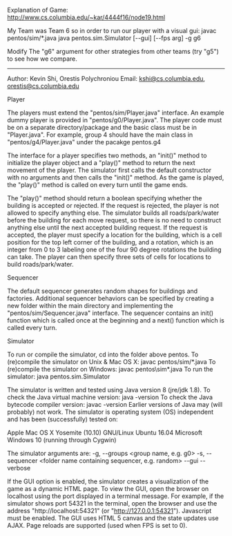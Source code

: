 Explanation of Game:
http://www.cs.columbia.edu/~kar/4444f16/node19.html

My Team was Team 6 so in order to run our player with a visual gui:
javac pentos/sim/*.java
java pentos.sim.Simulator [--gui] [--fps arg] -g g6

Modify The "g6" argument for other strategies from other teams (try "g5") to see how we compare. 

---------------------------------------------------------------------------------------------------------------

Author:  Kevin Shi, Orestis Polychroniou
Email:   kshi@cs.columbia.edu, orestis@cs.columbia.edu


Player

The players must extend the "pentos/sim/Player.java" interface. An example
dummy player is provided in "pentos/g0/Player.java". The player code must
be on a separate directory/package and the basic class must be in "Player.java".
For example, group 4 should have the main class in "pentos/g4/Player.java" under the pacakge pentos.g4

The interface for a player specifies two methods, an "init()" method to
initialize the player object and a "play()" method to return the next
movement of the player. The simulator first calls the default constructor
with no arguments and then calls the "init()" method. As the game is
played, the "play()" method is called on every turn until the game ends.

The "play()" method should return a boolean specifying whether the building is accepted or rejected. If the request is rejected, the player is not allowed to specify anything else. The simulator builds all roads/park/water before the building for each move request, so there is no need to construct anything else until the next accepted building request. If the request is accepted, the player must specify a location for the building, which is a cell position for the top left corner of the building, and a rotation, which is an integer from 0 to 3 labeling one of the four 90 degree rotations the building can take. The player can then specify three sets of cells for locations to build roads/park/water. 

Sequencer

The default sequencer generates random shapes for buildings and factories. Additional sequencer behaviors can be specified by creating a new folder within the main directory and implementing the "pentos/sim/Sequencer.java" interface. The sequencer contains an init() function which is called once at the beginning and a next() function which is called every turn. 

Simulator

To run or compile the simulator, cd into the folder above pentos.
To (re)compile the simulator on Unix & Mac OS X:   javac pentos/sim/*.java
To (re)compile the simulator on Windows:           javac pentos\sim\*.java
To run the simulator:  java pentos.sim.Simulator <arguments>

The simulator is written and tested using Java version 8 (jre/jdk 1.8).
To check the Java virtual machine version:     java -version
To check the Java bytecode compiler version:   javac -version
Earlier versions of Java may (will probably) not work. The simulator is
operating system (OS) independent and has been (successfully) tested on:

  Apple Mac OS X Yosemite (10.10)
  GNU/Linux Ubuntu 16.04
  Microsoft Windows 10 (running through Cygwin)

The simulator arguments are:
 -g, --groups <group name, e.g. g0>
 -s, --sequencer <folder name containing sequencer, e.g. random>
     --gui
     --verbose

If the GUI option is enabled, the simulator creates a visualization of
the game as a dynamic HTML page. To view the GUI, open the browser on
localhost using the port displayed in a terminal message. For example,
if the simulator shows port 54321 in the terminal, open the browser and
use the address "http://localhost:54321" (or "http://127.0.0.1:54321").
Javascript must be enabled. The GUI uses HTML 5 canvas and the state
updates use AJAX. Page reloads are supported (used when FPS is set to 0).
